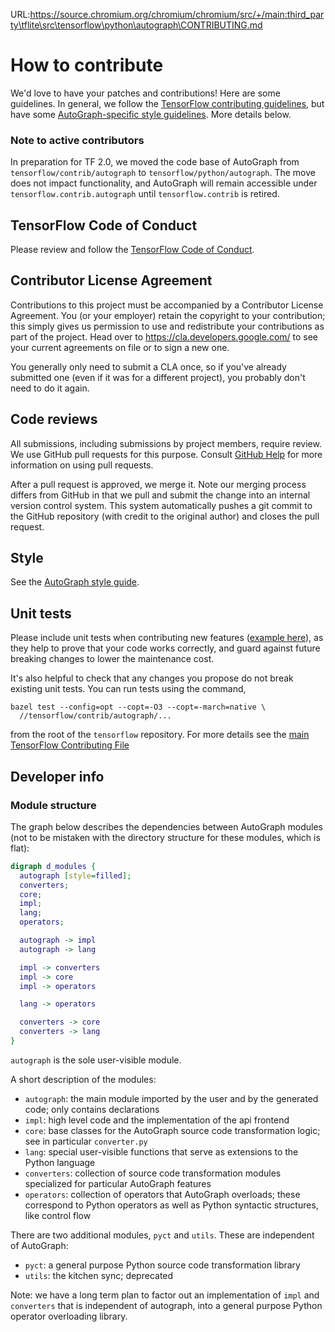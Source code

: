 URL:https://source.chromium.org/chromium/chromium/src/+/main:third_party\tflite\src\tensorflow\python\autograph\CONTRIBUTING.md
# How to contribute

We'd love to have your patches and contributions! Here are some guidelines. In general, we follow the [TensorFlow contributing guidelines](../../CONTRIBUTING.md), but have some [AutoGraph-specific style guidelines](STYLE_GUIDE.md). More details below.

### Note to active contributors

In preparation for TF 2.0, we moved the code base of AutoGraph from
`tensorflow/contrib/autograph` to `tensorflow/python/autograph`. The move
does not impact functionality, and AutoGraph will remain accessible under
`tensorflow.contrib.autograph` until `tensorflow.contrib` is retired.

## TensorFlow Code of Conduct
Please review and follow the [TensorFlow Code of Conduct](../../CODE_OF_CONDUCT.md).

## Contributor License Agreement

Contributions to this project must be accompanied by a Contributor License
Agreement. You (or your employer) retain the copyright to your contribution;
this simply gives us permission to use and redistribute your contributions as
part of the project. Head over to <https://cla.developers.google.com/> to see
your current agreements on file or to sign a new one.

You generally only need to submit a CLA once, so if you've already submitted one
(even if it was for a different project), you probably don't need to do it
again.

## Code reviews

All submissions, including submissions by project members, require review. We
use GitHub pull requests for this purpose. Consult [GitHub
Help](https://help.github.com/articles/about-pull-requests/) for more
information on using pull requests.

After a pull request is approved, we merge it. Note our merging process differs
from GitHub in that we pull and submit the change into an internal version
control system. This system automatically pushes a git commit to the GitHub
repository (with credit to the original author) and closes the pull request.

## Style

See the [AutoGraph style guide](STYLE_GUIDE.md).

## Unit tests

Please include unit tests when contributing new features
([example here](converters/continue_statements_test.py)), as they help to prove
that your code works correctly, and guard against future breaking changes to
lower the maintenance cost.

It's also helpful to check that any
changes you propose do not break existing unit tests. You can run tests using the command,

```shell
bazel test --config=opt --copt=-O3 --copt=-march=native \
  //tensorflow/contrib/autograph/...
```

from the root of the `tensorflow` repository. For more details see the [main TensorFlow Contributing File](../../CONTRIBUTING.md)

## Developer info

### Module structure

The graph below describes the dependencies between AutoGraph modules (not to be mistaken with the directory structure for these modules, which is flat):

```dot
digraph d_modules {
  autograph [style=filled];
  converters;
  core;
  impl;
  lang;
  operators;

  autograph -> impl
  autograph -> lang

  impl -> converters
  impl -> core
  impl -> operators

  lang -> operators

  converters -> core
  converters -> lang
}
```

`autograph` is the sole user-visible module.

A short description of the modules:

 * `autograph`: the main module imported by the user and by the generated code; only contains declarations
 * `impl`: high level code and the implementation of the api frontend
 * `core`: base classes for the AutoGraph source code transformation logic; see in particular `converter.py`
 * `lang`: special user-visible functions that serve as extensions to the Python language
 * `converters`: collection of source code transformation modules specialized for particular AutoGraph features
 * `operators`: collection of operators that AutoGraph overloads; these correspond to Python operators as well as Python syntactic structures, like control flow

There are two additional modules, `pyct` and `utils`. These are independent of AutoGraph:

 * `pyct`: a general purpose Python source code transformation library
 * `utils`: the kitchen sync; deprecated

Note: we have a long term plan to factor out an implementation of `impl` and `converters` that is independent of autograph, into a general purpose Python operator overloading library.
